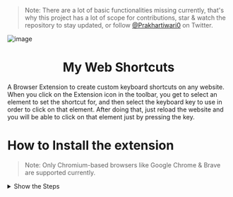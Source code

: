 > Note: There are a lot of basic functionalities missing currently, that's why this project has a lot of scope for contributions, star & watch the repository to stay updated, or follow [@Prakhartiwari0](https://twitter.com/Prakhartiwari0) on Twitter.

![image](https://github.com/prakhartiwari0/my-web-shortcuts/assets/65062036/febd6d27-ed86-4d3c-8e3a-5082babd7ba6)


<h1 align="center"> My Web Shortcuts </h1>

A Browser Extension to create custom keyboard shortcuts on any website. When you click on the Extension icon in the toolbar, you get to select an element to set the shortcut for, and then select the keyboard key to use in order to click on that element. After doing that, just reload the website and you will be able to click on that element just by pressing the key.




# How to Install the extension

> Note: Only Chromium-based browsers like Google Chrome & Brave are supported currently.

<details>
<summary>
Show the Steps
</summary>



1. Clone the repository & Open the folder
   ```bash
   git clone "https://github.com/prakhartiwari0/my-web-shortcuts" && cd my-web-shortcuts
   ```
2. Install the Packages using NPM
    ```bash
    npm i
    ```
3. Start the Development Server
    ```bash
    npm run dev
    ```
4. Drag and upload the newly generated `dist` folder into your Browser
   ![](.github/assets/howToInstallExtensionInChrome.gif)
5. The extension is now installed in the browser, but you need to reload the website to use it. 


</details>
